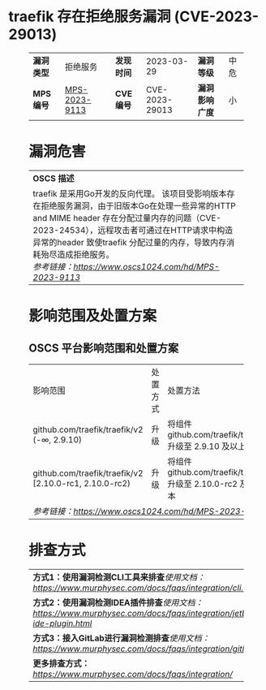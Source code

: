 # traefik 存在拒绝服务漏洞 (CVE-2023-29013)
<figure class="wp-block-table">
    <table>
        <tbody>
        <tr>
            <td><strong>漏洞类型</strong></td>
            <td>拒绝服务</td>
            <td><strong>发现时间</strong></td>
            <td>2023-03-29</td>
            <td><strong>漏洞等级</strong></td>
            <td>中危</td>
        </tr>
        <tr>
            <td><strong>MPS编号</strong></td>
            <td><a href="https://www.oscs1024.com/hd/MPS-2023-9113">MPS-2023-9113</a></td>
            <td><strong>CVE编号</strong></td>
            <td>CVE-2023-29013</td>
            <td><strong>漏洞影响广度</strong></td>
            <td>小</td>
        </tr>
        </tbody>
    </table>
</figure>


<figure class="wp-block-table">
    <h1 class="wp-block-heading">漏洞危害</h1>
    <table>
        <tbody>
        <tr>
            <td><strong>OSCS 描述</strong></td>
        </tr>
        <tr>
            <td>traefik 是采用Go开发的反向代理。
该项目受影响版本存在拒绝服务漏洞，由于旧版本Go在处理一些异常的HTTP and MIME header 存在分配过量内存的问题（CVE-2023-24534），远程攻击者可通过在HTTP请求中构造异常的header 致使traefik 分配过量的内存，导致内存消耗殆尽造成拒绝服务。<br><em>参考链接：<a
                    href="https://www.oscs1024.com/hd/MPS-2023-9113">https://www.oscs1024.com/hd/MPS-2023-9113</a></em>
            </td>
        </tr>
        </tbody>
    </table>
</figure>


<figure class="wp-block-table alignleft">
    <h1 class="wp-block-heading">影响范围及处置方案</h1>
    <h2 class="wp-block-heading"><strong>OSCS</strong> <strong>平台影响范围和处置方案</strong></h2>
    <table>
        <tbody>
        <tr>
            <td>影响范围</td>
            <td>处置方式</td>
            <td>处置方法</td>
        </tr>
        <tr><td rowspan="1">github.com/traefik/traefik/v2 (-∞, 2.9.10)</td><td>升级</td><td>将组件 github.com/traefik/traefik/v2 升级至 2.9.10 及以上版本</td></tr><tr><td rowspan="1">github.com/traefik/traefik/v2 [2.10.0-rc1, 2.10.0-rc2)</td><td>升级</td><td>将组件 github.com/traefik/traefik/v2 升级至 2.10.0-rc2 及以上版本</td></tr>
        <tr>
            <td colspan="3"><em>参考链接：</em><em><a
                    href="https://www.oscs1024.com/hd/MPS-2023-9113">https://www.oscs1024.com/hd/MPS-2023-9113</a></em></td>
        </tr>
        </tbody>
    </table>
</figure>


<figure class="wp-block-table">
    <h1 class="wp-block-heading">排查方式</h1>
    <table>
        <tbody>
        <tr>
            <td><strong>方式1：使用漏洞检测CLI工具来排查</strong><em>使用文档：<a
                    href="https://www.murphysec.com/docs/faqs/integration/cli.html">https://www.murphysec.com/docs/faqs/integration/cli.html</a></em>
            </td>
        </tr>
        <tr>
            <td><strong>方式2：使用漏洞检测IDEA插件排查</strong><em>使用文档：<a
                    href="https://www.murphysec.com/docs/faqs/integration/jetbrains-ide-plugin.html">https://www.murphysec.com/docs/faqs/integration/jetbrains-ide-plugin.html</a></em>
            </td>
        </tr>
        <tr>
            <td><strong>方式3：接入GitLab进行漏洞检测排查</strong><em>使用文档：<a
                    href="https://www.murphysec.com/docs/faqs/integration/gitlab.html">https://www.murphysec.com/docs/faqs/integration/gitlab.html</a></em>
            </td>
        </tr>
        <tr>
            <td><strong>更多排查方式：</strong><em><a
                    href="https://www.murphysec.com/docs/faqs/integration/">https://www.murphysec.com/docs/faqs/integration/</a></em>
            </td>
        </tr>
        </tbody>
    </table>
</figure>